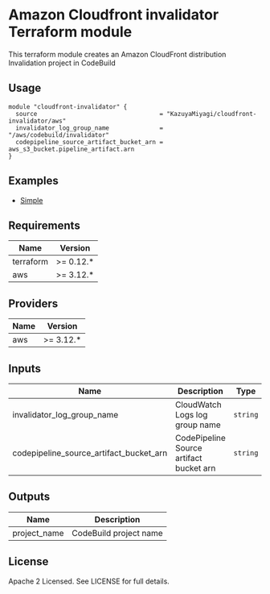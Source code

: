 Amazon Cloudfront invalidator Terraform module
====================================================================================================

This terraform module creates an Amazon CloudFront distribution Invalidation project in CodeBuild

Usage
----------------------------------------------------------------------------------------------------

```hcl
module "cloudfront-invalidator" {
  source                                  = "KazuyaMiyagi/cloudfront-invalidator/aws"
  invalidator_log_group_name              = "/aws/codebuild/invalidator"
  codepipeline_source_artifact_bucket_arn = aws_s3_bucket.pipeline_artifact.arn
}
```

Examples
----------------------------------------------------------------------------------------------------

* [Simple](https://github.com/KazuyaMiyagi/terraform-aws-cloudfront-invalidator/tree/master/examples/simple)

Requirements
----------------------------------------------------------------------------------------------------

| Name      | Version    |
|-----------|------------|
| terraform | >= 0.12.\* |
| aws       | >= 3.12.\* |

Providers
----------------------------------------------------------------------------------------------------

| Name | Version    |
|------|------------|
| aws  | >= 3.12.\* |

Inputs
----------------------------------------------------------------------------------------------------

| Name                                        | Description                             | Type     | Default                        | Required |
|---------------------------------------------|-----------------------------------------|----------|--------------------------------|:--------:|
| invalidator\_log\_group\_name               | CloudWatch Logs log group name          | `string` | `"/aws/codebuild/invalidator"` | no       |
| codepipeline\_source\_artifact\_bucket\_arn | CodePipeline Source artifact bucket arn | `string` | `""`                           | yes      |

Outputs
----------------------------------------------------------------------------------------------------

| Name          | Description            |
|---------------|------------------------|
| project\_name | CodeBuild project name |


License
----------------------------------------------------------------------------------------------------

Apache 2 Licensed. See LICENSE for full details.
